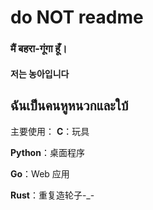 # do NOT readme
### मैं बहरा-गूंगा हूँ।
#### 저는 농아입니다
## ฉันเป็นคนหูหนวกและใบ้

主要使用：
**C**：玩具

**Python**：桌面程序

**Go**：Web 应用

**Rust**：重复造轮子-_-
